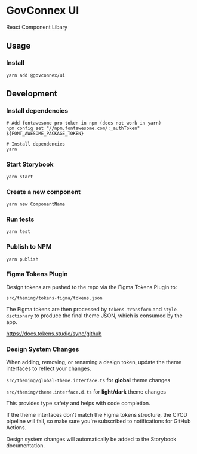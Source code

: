 # GovConnex UI
React Component Libary

## Usage

### Install

```
yarn add @govconnex/ui
```

## Development

### Install dependencies

```
# Add fontawesome pro token in npm (does not work in yarn)
npm config set "//npm.fontawesome.com/:_authToken" ${FONT_AWESOME_PACKAGE_TOKEN}

# Install dependencies
yarn
```

### Start Storybook

```
yarn start
```

### Create a new component

```
yarn new ComponentName
```

### Run tests

```
yarn test
```

### Publish to NPM

```
yarn publish
```

### Figma Tokens Plugin

Design tokens are pushed to the repo via the Figma Tokens Plugin to:

```src/theming/tokens-figma/tokens.json```

The Figma tokens are then processed by ```tokens-transform``` and ```style-dictionary``` to produce the final theme JSON, which is consumed by the app.

https://docs.tokens.studio/sync/github

### Design System Changes

When adding, removing, or renaming a design token, update the theme interfaces to reflect your changes.

```src/theming/global-theme.interface.ts``` for **global** theme changes

```src/theming/theme.interface.d.ts``` for **light/dark** theme changes

This provides type safety and helps with code completion.

If the theme interfaces don't match the Figma tokens structure, the CI/CD pipeline will fail,
so make sure you're subscribed to notifications for GitHub Actions.

Design system changes will automatically be added to the Storybook documentation.
